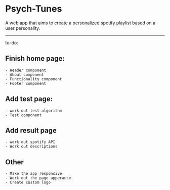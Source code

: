 # Psych-Tunes

A web app that aims to create a personalized spotify playlist based on a user personality. 

------------ 

to-do:

## Finish home page:
    - Header component
    - About component
    - Functionality component
    - Footer component

## Add test page:
    - work out test algorithm
    - Test component

## Add result page
    - work out spotify API
    - Work out descriptions

## Other
    - Make the app responsive
    - Work out the page apperance
    - Create custom logo